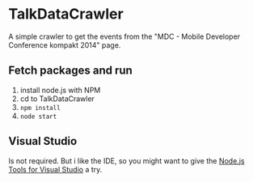 # TalkDataCrawler

A simple crawler to get the events from the "MDC - Mobile Developer Conference kompakt 2014" page.

## Fetch packages and run

1. install node.js with NPM
2. cd to TalkDataCrawler
3. `npm install`
4. `node start`


## Visual Studio

Is not required. But i like the IDE, so you might want to give the [Node.js Tools for Visual Studio](http://nodejstools.codeplex.com/) a try.